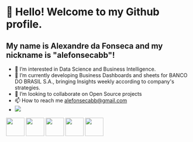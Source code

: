 # 👋 Hello! Welcome to my Github profile.
## My name is **Alexandre da Fonseca** and my nickname is "alefonsecabb"!

- 👀 I’m interested in Data Science and Business Intelligence. 
- 🌱 I’m currently developing Business Dashboards and sheets for BANCO DO BRASIL S.A., bringing Insights weekly according to company's strategies.    
- 💞️ I’m looking to collaborate on Open Source projects 
- 📫 How to reach me alefonsecabb@gmail.com
- <img src= "linkedin.com/in/alexandre-da-fonseca-30026a27">
  
<img src="https://cdn.jsdelivr.net/gh/devicons/devicon/icons/visualstudio/visualstudio-plain.svg" width="50" height="50" />           <img src="https://cdn.jsdelivr.net/gh/devicons/devicon/icons/kaggle/kaggle-original-wordmark.svg" width="50" height="50"/>           <img src="https://cdn.jsdelivr.net/gh/devicons/devicon/icons/arduino/arduino-original-wordmark.svg" width="50" height="50"/>           <img src="https://cdn.jsdelivr.net/gh/devicons/devicon/icons/linkedin/linkedin-original.svg" width="50" height="50"/>           <img src="https://cdn.jsdelivr.net/gh/devicons/devicon/icons/python/python-original-wordmark.svg" width="50" height="50" />

          
          

          
          

          


          

<!---
alefonsecabb/alefonsecabb is a ✨ special ✨ repository because its `README.md` (this file) appears on your GitHub profile.
You can click the Preview link to take a look at your changes.
--->
